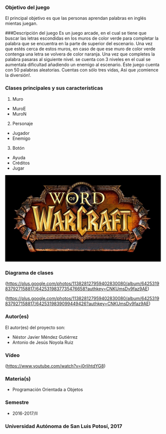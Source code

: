 ### Objetivo del juego
El principal objetivo es que las personas aprendan palabras en inglés mientas juegan.


###Descripción del juego
Es un juego arcade, en el cual se tiene que buscar las letras escondidas en los muros de color verde para completar
la palabra que se encuentra en la parte de superior del escenario. Una vez que estés cerca de estos muros, en caso de
que ese muro de color verde contenga una letra se volvera de color naranja.
Una vez que completes la palabra pasaras al siguiente nivel. se cuenta con 3 niveles en el cual se aumentala dificultad
añadiendo un enemigo al escenario.
Éste juego cuenta con 50 palabras aleatorias.
Cuentas con sólo tres vidas, Asi que ¡comience la diversión!.


### Clases principales y sus características
1. Muro
- MuroE
- MuroN

2. Personaje
- Jugador
- Enemigo

3. Botón
- Ayuda
- Créditos 
- Jugar

![GitHub Logo](2408.jpg)

### Diagrama de clases
(https://plus.google.com/photos/113828127959402830080/album/6425319837927158817/6425319837735476658?authkey=CNKUmsDv9faz9AE)

(https://plus.google.com/photos/113828127959402830080/album/6425319837927158817/6425319839099449426?authkey=CNKUmsDv9faz9AE)

### Autor(es)
El autor(es) del proyecto son:
- Néstor Javier Méndez Gutiérrez
- Antonio de Jesús Noyola Ruiz
### Vídeo
(https://www.youtube.com/watch?v=i0rIihtdYG8)
### Materia(s)
- Programación Orientada a Objetos

### Semestre
- 2016-2017/II

### Universidad Autónoma de San Luis Potosí, 2017
